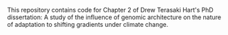 This repository contains code for Chapter 2 of Drew Terasaki Hart's PhD dissertation: A study of the influence
of genomic architecture on the nature of adaptation to shifting gradients under climate change.
